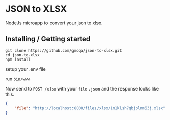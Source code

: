 # JSON to XLSX
NodeJs microapp to convert your json to xlsx.

## Installing / Getting started

```shell
git clone https://github.com/gmoqa/json-to-xlsx.git
cd json-to-xlsx
npm install
```

setup your .env file 

run `bin/www`

Now send to `POST /xlsx` with your `file` `.json`  and the response looks like this. 

```json
{
    "file": "http://localhost:8000/files/xlsx/1m1klsh7qbjplnm63j.xlsx"
}
```